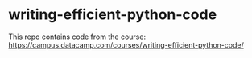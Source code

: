 # writing-efficient-python-code
This repo contains code from the course: https://campus.datacamp.com/courses/writing-efficient-python-code/
